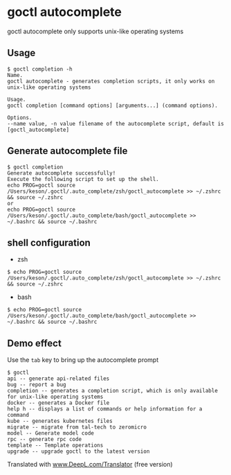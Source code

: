 # goctl autocomplete
goctl autocomplete only supports unix-like operating systems

## Usage
```shell
$ goctl completion -h
Name.
goctl autocomplete - generates completion scripts, it only works on unix-like operating systems

Usage.
goctl completion [command options] [arguments...] (command options).

Options.
--name value, -n value filename of the autocomplete script, default is [goctl_autocomplete]
```

## Generate autocomplete file
```shell
$ goctl completion
Generate autocomplete successfully!
Execute the following script to set up the shell.
echo PROG=goctl source /Users/keson/.goctl/.auto_complete/zsh/goctl_autocomplete >> ~/.zshrc && source ~/.zshrc
or
echo PROG=goctl source /Users/keson/.goctl/.auto_complete/bash/goctl_autocomplete >> ~/.bashrc && source ~/.bashrc
```

## shell configuration
* zsh
```shell
$ echo PROG=goctl source /Users/keson/.goctl/.auto_complete/zsh/goctl_autocomplete >> ~/.zshrc && source ~/.zshrc
```
* bash
```shell
$ echo PROG=goctl source /Users/keson/.goctl/.auto_complete/bash/goctl_autocomplete >> ~/.bashrc && source ~/.bashrc
```

## Demo effect
Use the `tab` key to bring up the autocomplete prompt

```shell
$ goctl
api -- generate api-related files
bug -- report a bug
completion -- generates a completion script, which is only available for unix-like operating systems
docker -- generates a Docker file
help h -- displays a list of commands or help information for a command
kube -- generates kubernetes files
migrate -- migrate from tal-tech to zeromicro
model -- Generate model code
rpc -- generate rpc code
template -- Template operations
upgrade -- upgrade goctl to the latest version
```

Translated with www.DeepL.com/Translator (free version)